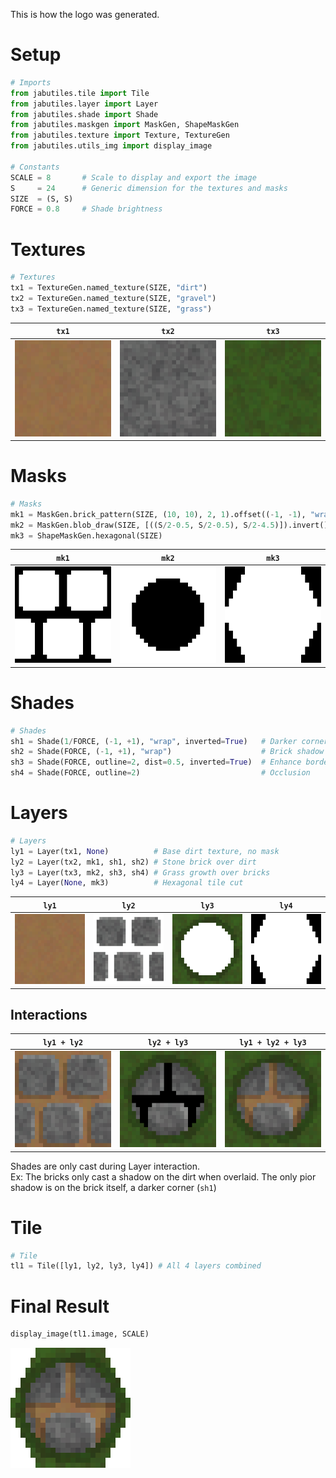 This is how the logo was generated.

# Setup

``` python
# Imports
from jabutiles.tile import Tile
from jabutiles.layer import Layer
from jabutiles.shade import Shade
from jabutiles.maskgen import MaskGen, ShapeMaskGen
from jabutiles.texture import Texture, TextureGen
from jabutiles.utils_img import display_image

# Constants
SCALE = 8       # Scale to display and export the image
S     = 24      # Generic dimension for the textures and masks
SIZE  = (S, S)
FORCE = 0.8     # Shade brightness
```

# Textures

``` python
# Textures
tx1 = TextureGen.named_texture(SIZE, "dirt")
tx2 = TextureGen.named_texture(SIZE, "gravel")
tx3 = TextureGen.named_texture(SIZE, "grass")
```

| `tx1` | `tx2` | `tx3` |
|-----|-----|-----|
| ![tx1](imgs/tx1_dirt.png) | ![tx2](imgs/tx2_gravel.png) | ![tx3](imgs/tx3_grass.png) |

# Masks

``` python
# Masks
mk1 = MaskGen.brick_pattern(SIZE, (10, 10), 2, 1).offset((-1, -1), "wrap") # A brick path
mk2 = MaskGen.blob_draw(SIZE, [((S/2-0.5, S/2-0.5), S/2-4.5)]).invert()    # A centered circle
mk3 = ShapeMaskGen.hexagonal(SIZE)                                         # A hexagonal ShapeMask
```

| `mk1` | `mk2` | `mk3` |
|-----|-----|-----|
| ![mk1](imgs/mk1_brick.png) | ![mk2](imgs/mk2_blob.png) | ![mk3](imgs/mk3_shape.png) |

# Shades

``` python
# Shades
sh1 = Shade(1/FORCE, (-1, +1), "wrap", inverted=True)   # Darker corner
sh2 = Shade(FORCE, (-1, +1), "wrap")                    # Brick shadow
sh3 = Shade(FORCE, outline=2, dist=0.5, inverted=True)  # Enhance border
sh4 = Shade(FORCE, outline=2)                           # Occlusion
```

# Layers

``` python
# Layers
ly1 = Layer(tx1, None)          # Base dirt texture, no mask
ly2 = Layer(tx2, mk1, sh1, sh2) # Stone brick over dirt
ly3 = Layer(tx3, mk2, sh3, sh4) # Grass growth over bricks
ly4 = Layer(None, mk3)          # Hexagonal tile cut
```

| `ly1` | `ly2` | `ly3` | `ly4` |
|-----|-----|-----|-----|
| ![ly1](imgs/ly1_dirt.png) | ![ly2](imgs/ly2_path.png) | ![ly3](imgs/ly3_growth.png) | ![mk3](imgs/mk3_shape.png) |

## Interactions

| `ly1 + ly2` | `ly2 + ly3` | `ly1 + ly2 + ly3` |
|-------------|-------------|-------------|
| ![ly1_2](imgs/ly1_2.png) | ![ly2_3](imgs/ly2_3.png) | ![ly1_2_3](imgs/ly1_2_3.png) |

Shades are only cast during Layer interaction.  
Ex: The bricks only cast a shadow on the dirt when overlaid.
The only pior shadow is on the brick itself, a darker corner (`sh1`)

# Tile

``` python
# Tile
tl1 = Tile([ly1, ly2, ly3, ly4]) # All 4 layers combined
```

# Final Result

``` python
display_image(tl1.image, SCALE)
```

![tl1](imgs/logo.png)